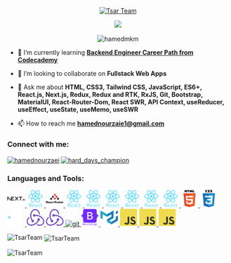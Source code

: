 <p align="center">
  <a href="https://github.com/hamedmkm">
    <img src="https://readme-typing-svg.demolab.com?font=Fira+Code&size=30&duration=1000&pause=800&color=F70000&center=true&width=435&lines=Tsar+Team" alt="Tsar Team" /></a>
</p>

<p align="center">
  <a href="https://portfol1oportfolio.netlify.app">
    <img src="https://readme-typing-svg.demolab.com?font=Fira+Code&size=30&duration=1000&pause=1000&color=F70000&center=true&width=435&lines=Backend+Developer;BSc+in+Computer+Science;Node.js+%7C+Express.js" /></a>
</p>

<!-- Social icons section -->

<p align="center"> <img src="https://komarev.com/ghpvc/?username=hamedmkm&label=Profile%20views&color=ff0000&style=flat" alt="hamedmkm" /> </p>

- 🌱 I’m currently learning [**Backend Engineer Career Path from Codecademy**](https://mftplus.com/verifycertificate?auto=1&nationalcode=105868470490&code=1760016)

- 👯 I’m looking to collaborate on **Fullstack Web Apps**

- 💬 Ask me about **HTML, CSS3, Tailwind CSS, JavaScript, ES6+, React.js, Next.js, Redux, Redux and RTK, RxJS, Git, Bootstrap, MaterialUI, React-Router-Dom, React SWR, API Context, useReducer, useEffect, useState, useMemo, useSWR**

- 📫 How to reach me **hamednourzaie1@gmail.com**

<h3 align="left">Connect with me:</h3>
<p align="left">

<a href="https://instagram.com/hamednourzaei" target="blank"><img align="center" src="https://raw.githubusercontent.com/rahuldkjain/github-profile-readme-generator/master/src/images/icons/Social/instagram.svg" alt="hamednourzaei" height="30" width="40" /></a>
<a href="https://t.me/hard_days_champion" target="blank"><img align="center" src="https://upload.wikimedia.org/wikipedia/commons/8/82/Telegram_logo.svg" alt="hard_days_champion" height="30" width="40" /></a>
</p>

<h3 align="left">Languages and Tools:</h3>
<p align="left">
  <a href="https://nextjs.org/" target="_blank" rel="noreferrer">
    <img src="https://raw.githubusercontent.com/devicons/devicon/master/icons/nextjs/nextjs-original-wordmark.svg" alt="nextjs" width="40" height="40"/>
  </a>
  <a href="https://reactjs.org/" target="_blank" rel="noreferrer">
    <img src="https://raw.githubusercontent.com/devicons/devicon/master/icons/react/react-original-wordmark.svg" alt="react" width="40" height="40"/>
  </a>
  <a href="https://reactrouter.com/" target="_blank" rel="noreferrer">
    <img src="https://raw.githubusercontent.com/devicons/devicon/master/icons/reactrouter/reactrouter-original-wordmark.svg" alt="react-router-dom" width="40" height="40"/>
  </a>
  <a href="https://swr.vercel.app/" target="_blank" rel="noreferrer">
    <img src="https://raw.githubusercontent.com/devicons/devicon/master/icons/react/react-original-wordmark.svg" alt="react-swr" width="40" height="40"/>
  </a>
  <a href="https://reactjs.org/docs/context.html" target="_blank" rel="noreferrer">
    <img src="https://raw.githubusercontent.com/devicons/devicon/master/icons/react/react-original-wordmark.svg" alt="api-context" width="40" height="40"/>
  </a>
  <a href="https://reactjs.org/docs/hooks-reference.html#usereducer" target="_blank" rel="noreferrer">
    <img src="https://raw.githubusercontent.com/devicons/devicon/master/icons/react/react-original-wordmark.svg" alt="useReducer" width="40" height="40"/>
  </a>
  <a href="https://reactjs.org/docs/hooks-reference.html#useeffect" target="_blank" rel="noreferrer">
    <img src="https://raw.githubusercontent.com/devicons/devicon/master/icons/react/react-original-wordmark.svg" alt="useEffect" width="40" height="40"/>
  </a>
  <a href="https://reactjs.org/docs/hooks-reference.html#usestate" target="_blank" rel="noreferrer">
    <img src="https://raw.githubusercontent.com/devicons/devicon/master/icons/react/react-original-wordmark.svg" alt="useState" width="40" height="40"/>
  </a>
  <a href="https://reactjs.org/docs/hooks-reference.html#usememo" target="_blank" rel="noreferrer">
    <img src="https://raw.githubusercontent.com/devicons/devicon/master/icons/react/react-original-wordmark.svg" alt="useMemo" width="40" height="40"/>
  </a>
  <a href="https://developer.mozilla.org/en-US/docs/Web/HTML" target="_blank" rel="noreferrer">
    <img src="https://raw.githubusercontent.com/devicons/devicon/master/icons/html5/html5-original-wordmark.svg" alt="html5" width="40" height="40"/>
  </a>
  <a href="https://developer.mozilla.org/en-US/docs/Web/CSS" target="_blank" rel="noreferrer">
    <img src="https://raw.githubusercontent.com/devicons/devicon/master/icons/css3/css3-original-wordmark.svg" alt="css3" width="40" height="40"/>
  </a>
  <a href="https://tailwindcss.com/" target="_blank" rel="noreferrer">
    <img src="https://raw.githubusercontent.com/devicons/devicon/master/icons/tailwindcss/tailwindcss-original-wordmark.svg" alt="tailwindcss" width="40" height="40"/>
  </a>



  <a href="https://redux.js.org/" target="_blank" rel="noreferrer">
    <img src="https://raw.githubusercontent.com/devicons/devicon/master/icons/redux/redux-original.svg" alt="redux" width="40" height="40"/>
  </a>
  <a href="https://redux-toolkit.js.org/" target="_blank" rel="noreferrer">
    <img src="https://raw.githubusercontent.com/devicons/devicon/master/icons/redux/redux-original.svg" alt="redux-toolkit" width="40" height="40"/>
  </a>

  <a href="https://git-scm.com/" target="_blank" rel="noreferrer">
    <img src="https://www.vectorlogo.zone/logos/git-scm/git-scm-icon.svg" alt="git" width="40" height="40"/>
  </a>
  <a href="https://getbootstrap.com" target="_blank" rel="noreferrer">
    <img src="https://raw.githubusercontent.com/devicons/devicon/master/icons/bootstrap/bootstrap-plain-wordmark.svg" alt="bootstrap" width="40" height="40"/>
  </a>
  <a href="https://mui.com/" target="_blank" rel="noreferrer">
    <img src="https://raw.githubusercontent.com/devicons/devicon/master/icons/materialui/materialui-original.svg" alt="materialui" width="40" height="40"/>
  </a>
  <a href="https://rxjs.dev/" target="_blank" rel="noreferrer">
    <img src="https://raw.githubusercontent.com/devicons/devicon/master/icons/javascript/javascript-original.svg" alt="rxjs" width="40" height="40"/>
  </a>
  <a href="https://developer.mozilla.org/en-US/docs/Web/JavaScript" target="_blank" rel="noreferrer">
    <img src="https://raw.githubusercontent.com/devicons/devicon/master/icons/javascript/javascript-original.svg" alt="javascript" width="40" height="40"/>
  </a>
  <a href="https://es6.io/" target="_blank" rel="noreferrer">
    <img src="https://raw.githubusercontent.com/devicons/devicon/master/icons/javascript/javascript-original.svg" alt="es6" width="40" height="40"/>
  </a>
</p>


<p><img align="left" src="https://github-readme-stats.vercel.app/api/top-langs?username=TsarTeam&show_icons=true&theme=dark&title_color=ffffff&text_color=ffffff&locale=en&layout=compact" alt="TsarTeam" /></p>

<p>&nbsp;<img align="center" src="https://github-readme-stats.vercel.app/api?username=TsarTeam&show_icons=true&theme=dark&locale=en" alt="TsarTeam" /></p>

<p><img align="center" src="https://github-readme-streak-stats.herokuapp.com/?user=TsarTeam&theme=dark" alt="TsarTeam" /></p>
